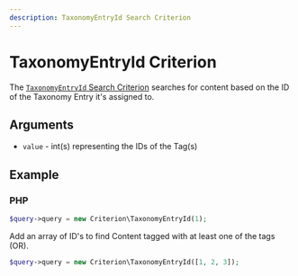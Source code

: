 ```yaml
---
description: TaxonomyEntryId Search Criterion
---
```


# TaxonomyEntryId Criterion

The [`TaxonomyEntryId` Search Criterion](/api/php_api/php_api_reference/classes/Ibexa-Contracts-Taxonomy-Search-Query-Criterion-TaxonomyEntryId.html) searches for content based on the ID of the Taxonomy Entry it's assigned to.

## Arguments

- `value` - int(s) representing the IDs of the Tag(s)

## Example

### PHP

``` php
$query->query = new Criterion\TaxonomyEntryId(1);
```

Add an array of ID's to find Content tagged with at least one of the tags (OR).

```php
$query->query = new Criterion\TaxonomyEntryId([1, 2, 3]);
```
